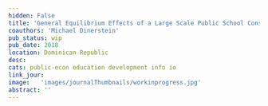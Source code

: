 ```yaml
---
hidden: False
title: 'General Equilibrium Effects of a Large Scale Public School Construction Project '
coauthors: 'Michael Dinerstein'
pub_status: wip
pub_date: 2018
location: Dominican Republic
desc:
cats: public-econ education development info io
link_jour:
image:   'images/journalThumbnails/workinprogress.jpg'
abstract: ''
---
```

